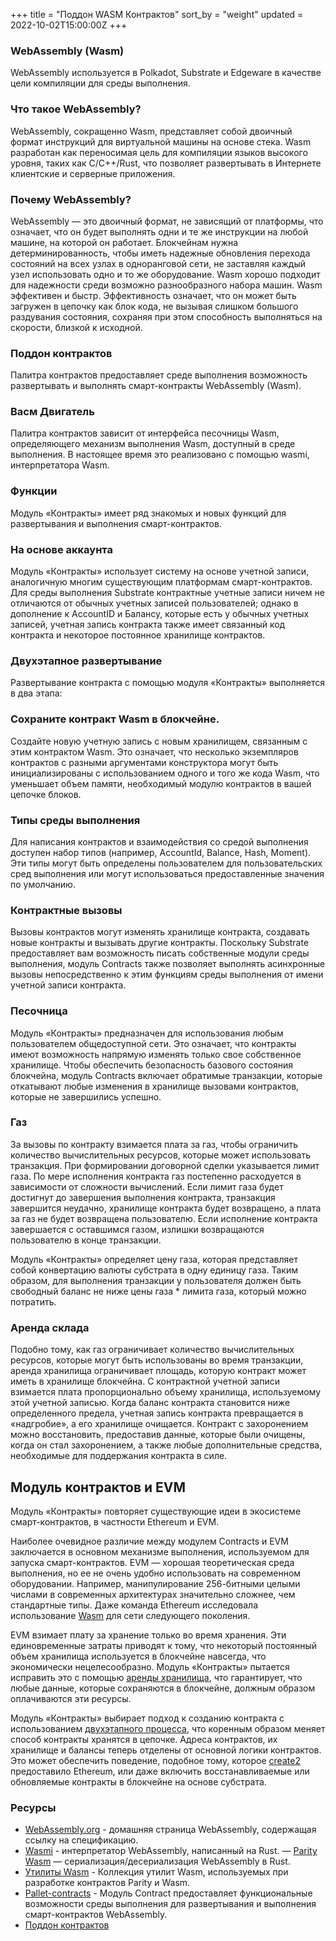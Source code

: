 +++
title = "Поддон WASM Контрактов"
sort_by = "weight"
updated = 2022-10-02T15:00:00Z
+++

### WebAssembly \(Wasm\)

WebAssembly используется в Polkadot, Substrate и Edgeware в качестве цели компиляции для среды выполнения.

### Что такое WebAssembly?

WebAssembly, сокращенно Wasm, представляет собой двоичный формат инструкций для виртуальной машины на основе стека. Wasm разработан как переносимая цель для компиляции языков высокого уровня, таких как C/C++/Rust, что позволяет развертывать в Интернете клиентские и серверные приложения.

### Почему WebAssembly?

WebAssembly — это двоичный формат, не зависящий от платформы, что означает, что он будет выполнять одни и те же инструкции на любой машине, на которой он работает. Блокчейнам нужна детерминированность, чтобы иметь надежные обновления перехода состояний на всех узлах в одноранговой сети, не заставляя каждый узел использовать одно и то же оборудование. Wasm хорошо подходит для надежности среди возможно разнообразного набора машин. Wasm эффективен и быстр. Эффективность означает, что он может быть загружен в цепочку как блок кода, не вызывая слишком большого раздувания состояния, сохраняя при этом способность выполняться на скорости, близкой к исходной.

### Поддон контрактов

Палитра контрактов предоставляет среде выполнения возможность развертывать и выполнять смарт-контракты WebAssembly \(Wasm\).

### Васм Двигатель

Палитра контрактов зависит от интерфейса песочницы Wasm, определяющего механизм выполнения Wasm, доступный в среде выполнения. В настоящее время это реализовано с помощью wasmi, интерпретатора Wasm.

### Функции

Модуль «Контракты» имеет ряд знакомых и новых функций для развертывания и выполнения смарт-контрактов.

### На основе аккаунта

Модуль «Контракты» использует систему на основе учетной записи, аналогичную многим существующим платформам смарт-контрактов. Для среды выполнения Substrate контрактные учетные записи ничем не отличаются от обычных учетных записей пользователей; однако в дополнение к AccountID и Балансу, которые есть у обычных учетных записей, учетная запись контракта также имеет связанный код контракта и некоторое постоянное хранилище контрактов.

### Двухэтапное развертывание

Развертывание контракта с помощью модуля «Контракты» выполняется в два этапа:

### Сохраните контракт Wasm в блокчейне.

Создайте новую учетную запись с новым хранилищем, связанным с этим контрактом Wasm. Это означает, что несколько экземпляров контрактов с разными аргументами конструктора могут быть инициализированы с использованием одного и того же кода Wasm, что уменьшает объем памяти, необходимый модулю контрактов в вашей цепочке блоков.

### Типы среды выполнения

Для написания контрактов и взаимодействия со средой выполнения доступен набор типов \(например, AccountId, Balance, Hash, Moment\). Эти типы могут быть определены пользователем для пользовательских сред выполнения или могут использоваться предоставленные значения по умолчанию.

### Контрактные вызовы

Вызовы контрактов могут изменять хранилище контракта, создавать новые контракты и вызывать другие контракты. Поскольку Substrate предоставляет вам возможность писать собственные модули среды выполнения, модуль Contracts также позволяет выполнять асинхронные вызовы непосредственно к этим функциям среды выполнения от имени учетной записи контракта.

### Песочница

Модуль «Контракты» предназначен для использования любым пользователем общедоступной сети. Это означает, что контракты имеют возможность напрямую изменять только свое собственное хранилище. Чтобы обеспечить безопасность базового состояния блокчейна, модуль Contracts включает обратимые транзакции, которые откатывают любые изменения в хранилище вызовами контрактов, которые не завершились успешно.

### Газ

За вызовы по контракту взимается плата за газ, чтобы ограничить количество вычислительных ресурсов, которые может использовать транзакция. При формировании договорной сделки указывается лимит газа. По мере исполнения контракта газ постепенно расходуется в зависимости от сложности вычислений. Если лимит газа будет достигнут до завершения выполнения контракта, транзакция завершится неудачно, хранилище контракта будет возвращено, а плата за газ не будет возвращена пользователю. Если исполнение контракта завершается с оставшимся газом, излишки возвращаются пользователю в конце транзакции.

Модуль «Контракты» определяет цену газа, которая представляет собой конвертацию валюты субстрата в одну единицу газа. Таким образом, для выполнения транзакции у пользователя должен быть свободный баланс не ниже цены газа \* лимита газа, который можно потратить.

### Аренда склада

Подобно тому, как газ ограничивает количество вычислительных ресурсов, которые могут быть использованы во время транзакции, аренда хранилища ограничивает площадь, которую контракт может иметь в хранилище блокчейна. С контрактной учетной записи взимается плата пропорционально объему хранилища, используемому этой учетной записью. Когда баланс контракта становится ниже определенного предела, учетная запись контракта превращается в «надгробие», а его хранилище очищается. Контракт с захоронением можно восстановить, предоставив данные, которые были очищены, когда он стал захоронением, а также любые дополнительные средства, необходимые для поддержания контракта в силе.

## Модуль контрактов и EVM

Модуль «Контракты» повторяет существующие идеи в экосистеме смарт-контрактов, в частности Ethereum и EVM.

Наиболее очевидное различие между модулем Contracts и EVM заключается в основном механизме выполнения, используемом для запуска смарт-контрактов. EVM — хорошая теоретическая среда выполнения, но ее не очень удобно использовать на современном оборудовании. Например, манипулирование 256-битными целыми числами в современных архитектурах значительно сложнее, чем стандартные типы. Даже команда Ethereum исследовала использование [Wasm](https://github.com/ewasm/design) для сети следующего поколения.

EVM взимает плату за хранение только во время хранения. Эти единовременные затраты приводят к тому, что некоторый постоянный объем хранилища используется в блокчейне навсегда, что экономически нецелесообразно. Модуль «Контракты» пытается исправить это с помощью [аренды хранилища](https://substrate.dev/docs/en/knowledgebase/smart-contracts/contracts-pallet#storage-rent), что гарантирует, что любые данные, которые сохраняются в блокчейне, должным образом оплачиваются эти ресурсы.

Модуль «Контракты» выбирает подход к созданию контракта с использованием [двухэтапного процесса](https://substrate.dev/docs/en/knowledgebase/smart-contracts/contracts-pallet#two-step-deployment), что коренным образом меняет способ контракты хранятся в цепочке. Адреса контрактов, их хранилище и балансы теперь отделены от основной логики контрактов. Это может обеспечить поведение, подобное тому, которое [create2](https://eips.ethereum.org/EIPS/eip-1014) предоставило Ethereum, или даже включить восстанавливаемые или обновляемые контракты в блокчейне на основе субстрата.

### Ресурсы

- [WebAssembly.org](https://webassembly.org/) - домашняя страница WebAssembly, содержащая ссылку на спецификацию.
- [Wasmi](https://github.com/paritytech/Wasmi) - интерпретатор WebAssembly, написанный на Rust.
  — [Parity Wasm](https://github.com/paritytech/parity-Wasm) — сериализация/десериализация WebAssembly в Rust.
- [Утилиты Wasm](https://github.com/paritytech/Wasm-utils) - Коллекция утилит Wasm, используемых при разработке контрактов Parity и Wasm.
- [Pallet-contracts](https://crates.io/crates/pallet-contracts) - Модуль Contract предоставляет функциональные возможности среды выполнения для развертывания и выполнения смарт-контрактов WebAssembly.
- [Поддон контрактов](https://substrate.dev/docs/en/knowledgebase/smart-contracts/contracts-pallet)
